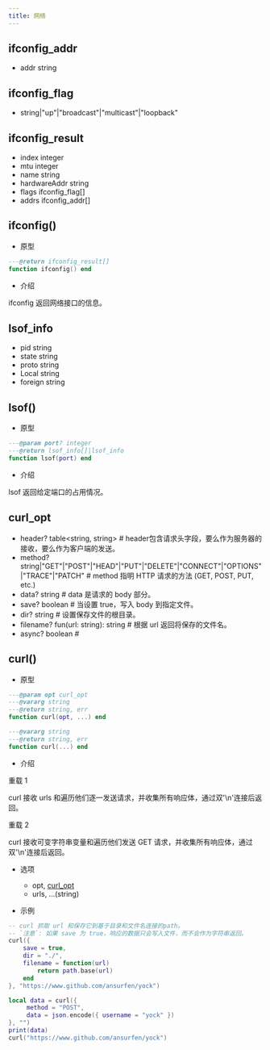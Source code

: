 ```yaml
---
title: 网络
---
```


## ifconfig_addr
* addr string

## ifconfig_flag
* string|"up"|"broadcast"|"multicast"|"loopback"

## ifconfig_result
* index integer
* mtu integer
* name string
* hardwareAddr string
* flags ifconfig_flag[]
* addrs ifconfig_addr[]

## ifconfig()

* 原型
```lua
---@return ifconfig_result[]
function ifconfig() end
```

* 介绍

ifconfig 返回网络接口的信息。

## lsof_info
* pid string
* state string
* proto string
* Local string
* foreign string

## lsof()

* 原型
```lua
---@param port? integer
---@return lsof_info[]|lsof_info
function lsof(port) end
```

* 介绍

lsof 返回给定端口的占用情况。

## curl_opt
* header? table<string, string> # header包含请求头字段，要么作为服务器的接收，要么作为客户端的发送。
* method? string|"GET"|"POST"|"HEAD"|"PUT"|"DELETE"|"CONNECT"|"OPTIONS"|"TRACE"|"PATCH" # method 指明 HTTP 请求的方法 (GET, POST, PUT, etc.)
* data? string # data 是请求的 body 部分。
* save? boolean # 当设置 true，写入 body 到指定文件。
* dir? string # 设置保存文件的根目录。
* filename? fun(url: string): string # 根据 url 返回将保存的文件名。
* async? boolean #

## curl()

* 原型
```lua
---@param opt curl_opt
---@vararg string
---@return string, err
function curl(opt, ...) end

---@vararg string
---@return string, err
function curl(...) end
```

* 介绍 

重载 1

curl 接收 urls 和遍历他们逐一发送请求，并收集所有响应体，通过双'\n'连接后返回。

重载 2

curl 接收可变字符串变量和遍历他们发送 GET 请求，并收集所有响应体，通过双'\n'连接后返回。

* 选项
    - opt, [curl_opt](#curl-opt)
    - urls, ...(string)

* 示例
```lua
-- curl 抓取 url 和保存它到基于目录和文件名连接的path。
-- `注意`: 如果 save 为 true，响应的数据只会写入文件，而不会作为字符串返回。
curl({
    save = true,
    dir = "./",
    filename = function(url)
        return path.base(url)
    end
}, "https://www.github.com/ansurfen/yock")

local data = curl({
     method = "POST",
     data = json.encode({ username = "yock" })
}, "")
print(data)
curl("https://www.github.com/ansurfen/yock")
```
